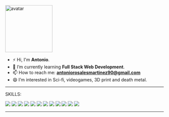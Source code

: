 <img src="https://i.imgur.com/HJl4MXF.png" alt="avatar" width="150"/>

- ⚡ Hi, I'm **Antonio**.
- 🌱 I’m currently learning **Full Stack Web Development**.
- 📫 How to reach me: **antoniorosalesmartinez90@gmail.com**
- 😄 I’m interested in Sci-fi, videogames, 3D print and death metal.
<hr>
SKILLS:
<br>

![](https://img.shields.io/badge/HTML5-E34F26?style=for-the-badge&logo=html5&logoColor=white)
![](https://img.shields.io/badge/JavaScript-F7DF1E?style=for-the-badge&logo=javascript&logoColor=black)
![](https://img.shields.io/badge/Node.js-43853D?style=for-the-badge&logo=node.js&logoColor=white)
![](https://img.shields.io/badge/CSS3-1572B6?style=for-the-badge&logo=css3&logoColor=white)
![](https://img.shields.io/badge/Sass-CC6699?style=for-the-badge&logo=sass&logoColor=white)
![](https://img.shields.io/badge/Markdown-000000?style=for-the-badge&logo=markdown&logoColor=white)
![](https://img.shields.io/badge/Express.js-404D59?style=for-the-badge)
![](https://img.shields.io/badge/React-20232A?style=for-the-badge&logo=react&logoColor=61DAFB)
![](https://img.shields.io/badge/Netlify-00C7B7?style=for-the-badge&logo=netlify&logoColor=white)
![](https://img.shields.io/badge/MongoDB-4EA94B?style=for-the-badge&logo=mongodb&logoColor=white)
![](https://img.shields.io/badge/Heroku-430098?style=for-the-badge&logo=heroku&logoColor=white)
![](https://img.shields.io/badge/Google_Cloud-4285F4?style=for-the-badge&logo=google-cloud&logoColor=white)
<br>
<hr>
<br>




<!---
⭐️ From [saviomartin](https://github.com/saviomartin)
lethamburn/lethamburn is a ✨ special ✨ repository because its `README.md` (this file) appears on your GitHub profile.
You can click the Preview link to take a look at your changes.
--->
